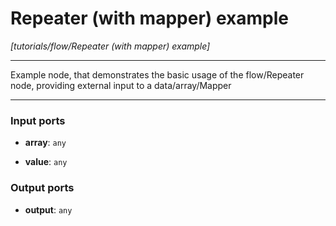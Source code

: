 # Repeater (with mapper) example

_[tutorials/flow/Repeater (with mapper) example]_

---

Example node, that demonstrates the basic usage of the flow/Repeater node, providing external input to a data/array/Mapper<br>

---

### Input ports

* __array__: ` any `


* __value__: ` any `

### Output ports

* __output__: ` any `

